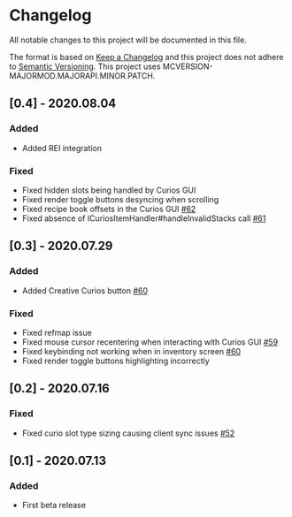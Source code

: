 # Changelog
All notable changes to this project will be documented in this file.

The format is based on [Keep a Changelog](http://keepachangelog.com/en/1.0.0/) and this project does not adhere to [Semantic Versioning](http://semver.org/spec/v2.0.0.html).
This project uses MCVERSION-MAJORMOD.MAJORAPI.MINOR.PATCH.

## [0.4] - 2020.08.04
### Added
- Added REI integration
### Fixed
- Fixed hidden slots being handled by Curios GUI
- Fixed render toggle buttons desyncing when scrolling
- Fixed recipe book offsets in the Curios GUI [#62](https://github.com/TheIllusiveC4/Curios/issues/62)
- Fixed absence of ICuriosItemHandler#handleInvalidStacks call [#61](https://github.com/TheIllusiveC4/Curios/issues/61)

## [0.3] - 2020.07.29
### Added
- Added Creative Curios button [#60](https://github.com/TheIllusiveC4/Curios/issues/60)
### Fixed
- Fixed refmap issue
- Fixed mouse cursor recentering when interacting with Curios GUI [#59](https://github.com/TheIllusiveC4/Curios/issues/59)
- Fixed keybinding not working when in inventory screen [#60](https://github.com/TheIllusiveC4/Curios/issues/60)
- Fixed render toggle buttons highlighting incorrectly

## [0.2] - 2020.07.16
### Fixed
- Fixed curio slot type sizing causing client sync issues [#52](https://github.com/TheIllusiveC4/Curios/issues/52)

## [0.1] - 2020.07.13
### Added
- First beta release

    